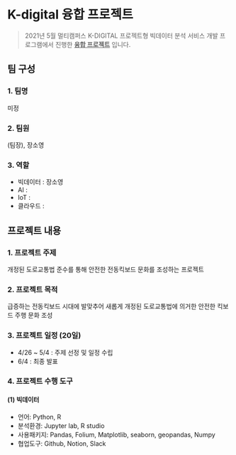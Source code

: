 # K-digital 융합 프로젝트

> 2021년 5월 멀티캠퍼스 K-DIGITAL 프로젝트형 빅데이터 분석 서비스 개발 프로그램에서 진행한 **<u>융합 프로젝트</u>** 입니다.

## 팀 구성

### 1. 팀명

미정

### 2. 팀원

(팀장), 장소영

### 3. 역할

- 빅데이터 : 장소영
- AI : 
- IoT : 
- 클라우드 : 



## 프로젝트 내용

### 1. 프로젝트 주제

개정된 도로교통법 준수를 통해 안전한 전동킥보드 문화를 조성하는 프로젝트

### 2. 프로젝트 목적

급증하는 전동킥보드 시대에 발맞추어 새롭게 개정된 도로교통법에 의거한 안전한 킥보드 주행 문화 조성

### 3. 프로젝트 일정 (20일)

- 4/26 ~ 5/4 : 주제 선정 및 일정 수립
- 6/4 : 최종 발표

### 4. **프로젝트 수행 도구**

#### (1) 빅데이터

- 언어: Python, R
- 분석환경: Jupyter lab, R studio
- 사용패키지: Pandas, Folium, Matplotlib, seaborn, geopandas, Numpy
- 협업도구: Github, Notion, Slack
